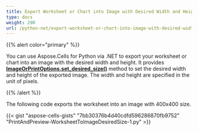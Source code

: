 ```yaml
---
title: Export Worksheet or Chart into Image with Desired Width and Height
type: docs
weight: 290
url: /python-net/export-worksheet-or-chart-into-image-with-desired-width-and-height/
---
```


{{% alert color="primary" %}}

You can use Aspose.Cells for Python via .NET to export your worksheet or chart into an image with the desired width and height. It provides [**ImageOrPrintOptions.set_desired_size()**](https://reference.aspose.com/cells/python-net/aspose.cells.rendering/imageorprintoptions/set_desired_size) method to set the desired width and height of the exported image. The width and height are specified in the unit of pixels.

{{% /alert %}}

The following code exports the worksheet into an image with 400x400 size.

{{< gist "aspose-cells-gists" "7bb30376b4d40cdfd596286870fb9752" "PrintAndPreview-WorksheetToImageDesiredSize-1.py" >}}

